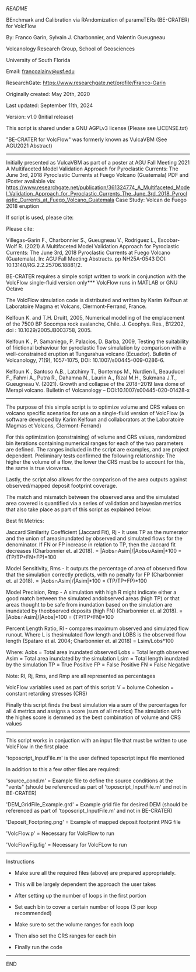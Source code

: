 *README*

BEnchmark and Calibration via RAndomization of parameTERs (BE-CRATER) for VolcFlow

By: Franco Garin, Sylvain J. Charbonnier, and Valentin Gueugneau

Volcanology Research Group, School of Geosciences

University of South Florida

Email: francoalainv@usf.edu

ResearchGate: https://www.researchgate.net/profile/Franco-Garin

Originally created: May 20th, 2020

Last updated: September 11th, 2024

Version: v1.0 (Initial release)

This script is shared under a GNU AGPLv3 license (Please see LICENSE.txt)

"BE-CRATER for VolcFlow" was formerly known as VulcaVBM (See AGU2021 Abstract)

--------------------------------------------------------------------------

Initially presented as VulcaVBM as part of a poster at AGU Fall Meeting 2021
A Multifaceted Model Validation Approach for Pyroclastic Currents: The June 3rd, 2018 Pyroclastic Currents at Fuego Volcano (Guatemala)
PDF and iPoster available via:
https://www.researchgate.net/publication/361324774_A_Multifaceted_Model_Validation_Approach_for_Pyroclastic_Currents_The_June_3rd_2018_Pyroclastic_Currents_at_Fuego_Volcano_Guatemala
Case Study: Volcan de Fuego 2018 eruption

If script is used, please cite:
 
Please cite: 

Villegas-Garin F., Charbonnier S., Gueugneau V., Rodriguez L., Escobar-Wolf R. (2021) 
A Multifaceted Model Validation Approach for Pyroclastic Currents: The June 3rd, 2018 
Pyroclastic Currents at Fuego Volcano (Guatemala). In:  AGU Fall Meeting Abstracts. pp NH25A-0543
DOI: 10.13140/RG.2.2.25706.18881/2.

BE-CRATER requires a simple script written to work in conjunction with
the VolcFlow single-fluid version only*** VolcFlow runs in MATLAB or GNU Octave

The VolcFlow simulation code is distributed and written by
Karim Kelfoun at Laboratoire Magma et Volcans, Clermont-Ferrand, France.

Kelfoun K. and T.H. Druitt, 2005, Numerical modelling of the emplacement of the 7500 BP 
Socompa rock avalanche, Chile. J. Geophys. Res., B12202, doi : 10.1029/2005JB003758, 2005.

Kelfoun K., P. Samaniego, P. Palacios, D. Barba, 2009, Testing the suitability of frictional 
behaviour for pyroclastic flow simulation by comparison with a well-constrained eruption at 
Tungurahua volcano (Ecuador). Bulletin of Volcanology, 71(9), 1057-1075, DOI: 10.1007/s00445-009-0286-6.

Kelfoun K., Santoso A.B., Latchimy T., Bontemps M., Nurdien I., Beauducel F., Fahmi A., 
Putra R., Dahamna N., Laurin A., Rizal M.H., Sukmana J.T., Gueugneau V. (2021). Growth 
and collapse of the 2018−2019 lava dome of Merapi volcano. Bulletin of Volcanology – DOI:10.1007/s00445-020-01428-x


--------------------------------------------------------------------------
The purpose of this simple script is to optimize volume and CRS values on
volcano specific scenarios for use on a single-fluid version of VolcFlow 
(a software developed by Karim Kelfoun and collaborators at the Laboratoire Magmas et Volcans, Clermont-Ferrand)

For this optimization (constraining) of volume and CRS values, randomized bin iterations containing numerical ranges 
for each of the two parameters are defined.
The ranges included in the script are examples, and are project dependent.
Preliminary tests confirmed the following relationship: 
The higher the volume of a flow, the lower the CRS must be to account for this, the same is true viceversa.

Lastly, the script also allows for the comparison of the area outputs against observed/mapped deposit footprint coverage.

The match and mismatch between the observed area and the simulated area covered is quantified via a series of validation and bayesian metrics
that also take place as part of this script as explained below:

Best fit Metrics:

Jaccard Similarity Coefficient (Jaccard Fit), Rj - It uses TP as the 
	numerator and the union of areasinundated by observed and simulated flows for the denominator. 
	If FN or FP increase in relation to TP, then the Jaccard fit decreases (Charbonnier et. al 2018).
	= |Aobs∩Asim|/|Aobs∪Asim|*100 = (TP/TP+FN+FP)*100

Model Sensitivity, Rms - It outputs the percentage of area of observed flow that the simulation correctly predicts, 
	with no penalty for FP (Charbonnier et. al 2018).
	= |Aobs∩Asim|/|Asim|*100 = (TP/TP+FP)*100

Model Precision, Rmp - A simulation with high R might indicate either a good match between the simulated andobserved areas (high TP) 
	or that areas thought to be safe from inundation based on the simulation are inundated by theobserved deposits (high FN) 
	(Charbonnier et. al 2018).
	= |Aobs∩Asim|/|Aobs|*100 = (TP/TP+FN)*100

Percent Length Ratio, Rl - compares maximum observed and simulated flow runout. 
	Where L is thesimulated flow length and LOBS is the observed flow length (Spataro et al. 2004; Charbonnier et. al 2018)
	= Lsim/Lobs*100

Where:
	Aobs = Total area inundated observed
	Lobs = Total length observed
	Asim = Total area inundated by the simulation
	Lsim = Total length inundated by the simulation
	TP = True Positive
	FP = False Positive
	FN = False Negative

Note: Rl, Rj, Rms, and Rmp are all represented as percentages

VolcFlow variables used as part of this script:
	V = bolume
	Cohesion = constant retarding stresses (CRS)

Finally this script finds the best simulation via a sum of the percentages for all 4 metrics and assigns a score (sum of all metrics)
The simulation with the highes score is demmed as the best combination of volume and CRS values

--------------------------------------------------------------------------

This script works in conjuction with an input file that must be written to use VolcFlow in the first place

'toposcript_InputFile.m' is the user defined toposcript input file mentioned

In addition to this a few other files are required:

'source_cond.m' = Example file to define the source conditions at the "vents" 
(should be referenced as part of 'toposcript_InputFile.m' and not in BE-CRATER)

'DEM_GridFile_Example.grd' = Example grid file for desired DEM (should be referenced as part of 'toposcript_InputFile.m' and not in BE-CRATER)

'Deposit_Footpring.png' = Example of mapped deposit footprint PNG file 

'VolcFlow.p' = Necessary for VolcFlow to run

'VolcFlowFig.fig' = Necessary for VolcFLow to run

--------------------------------------------------------------------------

Instructions

- Make sure all the required files (above) are prepared appropriately.
- This will be largely dependent the approach the user takes

- After setting up the number of loops in the first portion
- Set each bin to cover a certain number of loops (3 per loop recommended)
- Make sure to set the volume ranges for each loop
- Then also set the CRS ranges for each bin
- Finally run the code

--------------------------------------------------------------------------

END

